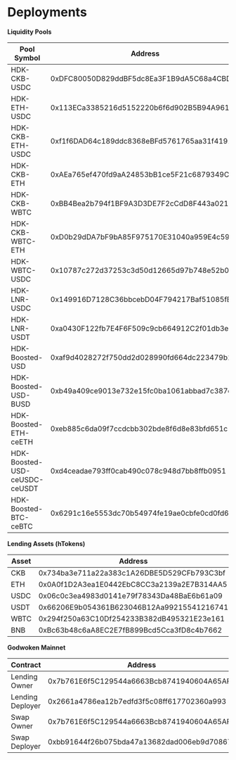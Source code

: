 # Deployments

**Liquidity Pools**

| Pool Symbol                   | Address                                    |
| ----------------------------- | ------------------------------------------ |
| HDK-CKB-USDC                  | 0xDFC80050D829ddBF5dc8Ea3F1B9dA5C68a4CBD7a |
| HDK-ETH-USDC                  | 0x113ECa3385216d5152220b6f6d902B5B94A961aD |
| HDK-CKB-ETH-USDC              | 0xf1f6DAD64c189ddc8368eBFd5761765aa31f4191 |
| HDK-CKB-ETH                   | 0xAEa765ef470fd9aA24853bB1ce5F21c6879349C2 |
| HDK-CKB-WBTC                  | 0xBB4Bea2b794f1BF9A3D3DE7F2cCdD8F443a021E5 |
| HDK-CKB-WBTC-ETH              | 0xD0b29dDA7bF9bA85F975170E31040a959E4c59E1 |
| HDK-WBTC-USDC                 | 0x10787c272d37253c3d50d12665d97b748e52b01a |
| HDK-LNR-USDC                  | 0x149916D7128C36bbcebD04F794217Baf51085fB9 |
| HDK-LNR-USDT                  | 0xa0430F122fb7E4F6F509c9cb664912C2f01db3e2 |
| HDK-Boosted-USD               | 0xaf9d4028272f750dd2d028990fd664dc223479b1 |
| HDK-Boosted-USD-BUSD          | 0xb49a409ce9013e732e15fc0ba1061abbad7c387c |
| HDK-Boosted-ETH-ceETH         | 0xeb885c6da09f7ccdcbb302bde8f6d8e83bfd651c |
| HDK-Boosted-USD-ceUSDC-ceUSDT | 0xd4ceadae793ff0cab490c078c948d7bb8ffb0951 |
| HDK-Boosted-BTC-ceBTC         | 0x6291c16e5553dc70b54974fe19ae0cbfe0cd0fd6 |

**Lending Assets (hTokens)**

| Asset | Address                                    |
| ----- | ------------------------------------------ |
| CKB   | 0x734ba3e711a22a383c1A26DBE5D529CFb793C3bf |
| ETH   | 0x0A0f1D2A3ea1E0442EbC8CC3a2139a2E7B314AA5 |
| USDC  | 0x06c0c3ea4983d0141e79f78343Da48BaE6b61a09 |
| USDT  | 0x66206E9b054361B623046B12Aa99215541216741 |
| WBTC  | 0x294f250a63C10Df254233B382dB495321E23e161 |
| BNB   | 0xBc63b48c6aA8EC2E7fB899Bcd5Cca3fD8c4b7662 |

**Godwoken Mainnet**

| Contract         | Address                                    |
| ---------------- | ------------------------------------------ |
| Lending Owner    | 0x7b761E6f5C129544a6663Bcb8741940604A65AF3 |
| Lending Deployer | 0x2661a4786ea12b7edfd3f5c08ff617702360a993 |
| Swap Owner       | 0x7b761E6f5C129544a6663Bcb8741940604A65AF3 |
| Swap Deployer    | 0xbb91644f26b075bda47a13682dad006eb9d70867 |
